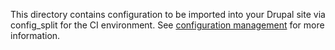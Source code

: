 This directory contains configuration to be imported into your Drupal site via config_split for the CI environment. See [configuration management](http://blt.readthedocs.io/en/latest/readme/configuration-management/) for more information.
